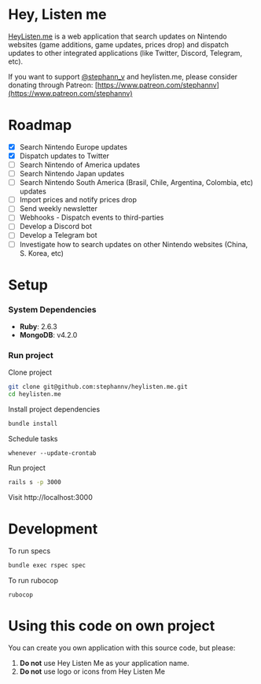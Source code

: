 # Hey, Listen me
[HeyListen.me](https://HeyListen.me) is a web application that search updates on Nintendo websites (game additions, game updates, prices drop) and dispatch updates to other integrated applications (like Twitter, Discord, Telegram, etc).

If you want to support [@stephann_v](https://twitter.com/stephann_v) and heylisten.me, please consider donating through Patreon: [https://www.patreon.com/stephannv](https://www.patreon.com/stephannv)

# Roadmap
- [x] Search Nintendo Europe updates
- [x] Dispatch updates to Twitter
- [ ] Search Nintendo of America updates
- [ ] Search Nintendo Japan updates
- [ ] Search Nintendo South America (Brasil, Chile, Argentina, Colombia, etc) updates
- [ ] Import prices and notify prices drop
- [ ] Send weekly newsletter
- [ ] Webhooks - Dispatch events to third-parties
- [ ] Develop a Discord bot
- [ ] Develop a Telegram bot
- [ ] Investigate how to search updates on other Nintendo websites (China, S. Korea, etc)

# Setup

### System Dependencies
* **Ruby**: 2.6.3
* **MongoDB**: v4.2.0

### Run project
Clone project
```bash
git clone git@github.com:stephannv/heylisten.me.git
cd heylisten.me
```

Install project dependencies
```bash
bundle install
```

Schedule tasks
```
whenever --update-crontab
```

Run project
```bash
rails s -p 3000
```

Visit http://localhost:3000

# Development
To run specs
```bash
bundle exec rspec spec
```

To run rubocop
```
rubocop
```

# Using this code on own project

You can create you own application with this source code, but please:
1. **Do not** use Hey Listen Me as your application name.
2. **Do not** use logo or icons from Hey Listen Me
